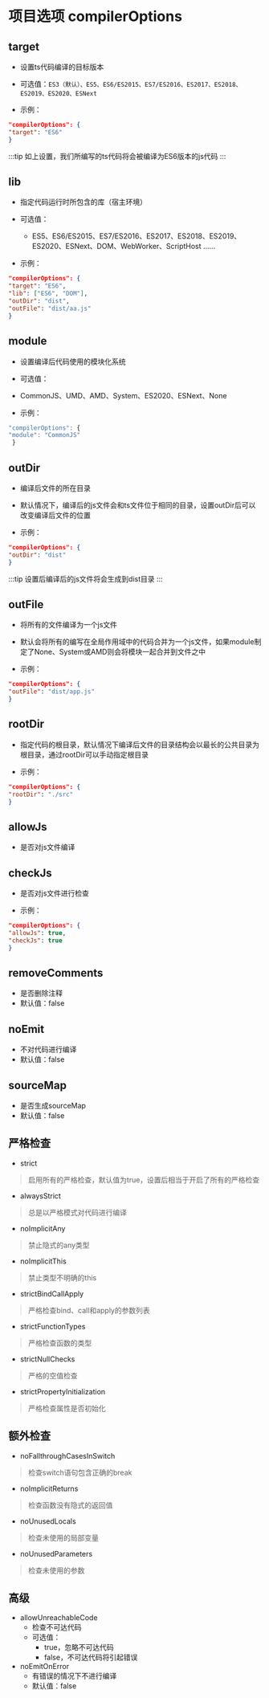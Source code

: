 # 项目选项 compilerOptions

## target

- 设置ts代码编译的目标版本

- 可选值：`ES3（默认）、ES5、ES6/ES2015、ES7/ES2016、ES2017、ES2018、ES2019、ES2020、ESNext`

- 示例：

```json
"compilerOptions": {
"target": "ES6"
}
```
:::tip
如上设置，我们所编写的ts代码将会被编译为ES6版本的js代码
:::

## lib

- 指定代码运行时所包含的库（宿主环境）

- 可选值：

  - ES5、ES6/ES2015、ES7/ES2016、ES2017、ES2018、ES2019、ES2020、ESNext、DOM、WebWorker、ScriptHost ......

- 示例：

```json
"compilerOptions": {
"target": "ES6",
"lib": ["ES6", "DOM"],
"outDir": "dist",
"outFile": "dist/aa.js"
}
```

## module

- 设置编译后代码使用的模块化系统

- 可选值：

- CommonJS、UMD、AMD、System、ES2020、ESNext、None

- 示例：

```typescript
"compilerOptions": {
"module": "CommonJS"
 }
```

## outDir

- 编译后文件的所在目录

- 默认情况下，编译后的js文件会和ts文件位于相同的目录，设置outDir后可以改变编译后文件的位置

- 示例：

```json
"compilerOptions": {
"outDir": "dist"
}
```
:::tip
设置后编译后的js文件将会生成到dist目录
:::

## outFile

- 将所有的文件编译为一个js文件

- 默认会将所有的编写在全局作用域中的代码合并为一个js文件，如果module制定了None、System或AMD则会将模块一起合并到文件之中

- 示例：

```json
"compilerOptions": {
"outFile": "dist/app.js"
}
```

## rootDir

- 指定代码的根目录，默认情况下编译后文件的目录结构会以最长的公共目录为根目录，通过rootDir可以手动指定根目录

- 示例：

```json
"compilerOptions": {
"rootDir": "./src"
}
```

## allowJs
- 是否对js文件编译

## checkJs

- 是否对js文件进行检查

- 示例：

```json
"compilerOptions": {
"allowJs": true,
"checkJs": true
}
```

## removeComments

- 是否删除注释
- 默认值：false

## noEmit

- 不对代码进行编译
- 默认值：false

## sourceMap

- 是否生成sourceMap
- 默认值：false

## 严格检查
- strict
> 启用所有的严格检查，默认值为true，设置后相当于开启了所有的严格检查
- alwaysStrict
> 总是以严格模式对代码进行编译
- noImplicitAny
> 禁止隐式的any类型
- noImplicitThis
> 禁止类型不明确的this
- strictBindCallApply
> 严格检查bind、call和apply的参数列表
- strictFunctionTypes
> 严格检查函数的类型
- strictNullChecks
> 严格的空值检查
- strictPropertyInitialization
> 严格检查属性是否初始化

## 额外检查

- noFallthroughCasesInSwitch
> 检查switch语句包含正确的break
- noImplicitReturns
> 检查函数没有隐式的返回值
- noUnusedLocals
> 检查未使用的局部变量
- noUnusedParameters
> 检查未使用的参数

## 高级

- allowUnreachableCode
  - 检查不可达代码
  - 可选值：
    - true，忽略不可达代码
    - false，不可达代码将引起错误
- noEmitOnError
  - 有错误的情况下不进行编译
  - 默认值：false